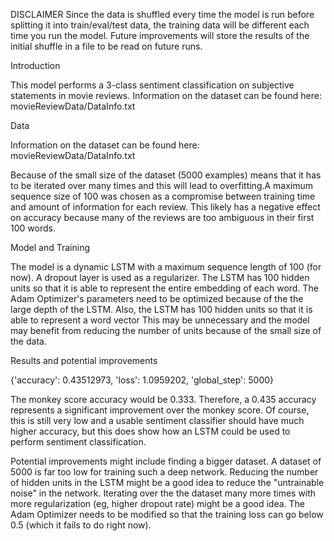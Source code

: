DISCLAIMER
Since the data is shuffled every time the model is run before splitting it into train/eval/test data, the training data will be different each time you run the model. Future improvements will store the results of the initial shuffle in a file to be read on future runs. 


Introduction

This model performs a 3-class sentiment classification on subjective statements in movie reviews.
Information on the dataset can be found here: movieReviewData/DataInfo.txt

Data

Information on the dataset can be found here:
movieReviewData/DataInfo.txt
	
Because of the small size of the dataset (5000 examples) means that it has to be iterated over many times and this will lead to overfitting.A maximum sequence size of 100 was chosen as a compromise between training time and amount of information for each review. This likely has a negative effect on accuracy because many of the reviews are too ambiguous in their first 100 words.

Model and Training

The model is a dynamic LSTM with a maximum sequence length of 100 (for now). A dropout layer is used as a regularizer.
The LSTM has 100 hidden units so that it is able to represent the entire embedding of each word. 
The Adam Optimizer's parameters need to be optimized because of the the large depth of the LSTM. 
Also, the LSTM has 100 hidden units so that it is able to represent a word vector This may be unnecessary and the model
may benefit from reducing the number of units because of the small size of the data.
	

Results and potential improvements

{'accuracy': 0.43512973, 'loss': 1.0959202, 'global_step': 5000}
	
The monkey score accuracy would be 0.333. Therefore, a 0.435 accuracy represents a significant improvement over the monkey score.
Of course, this is still very low and a usable sentiment classifier should have much higher accuracy,
but this does show how an LSTM could be used to perform sentiment classification.
	
Potential improvements might include finding a bigger dataset. A dataset of 5000 is far too low for training such a deep network.
Reducing the number of hidden units in the LSTM might be a good idea to reduce the "untrainable noise" in the network.
Iterating over the the dataset many more times with more regularization (eg, higher dropout rate) might be a good idea.
The Adam Optimizer needs to be modified so that the training loss can go below 0.5 (which it fails to do right now).